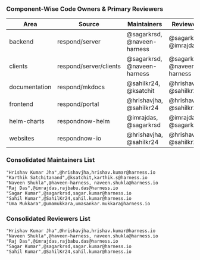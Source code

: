 ### Component-Wise Code Owners & Primary Reviewers

| Area          | Source                 | Maintainers                 | Reviewers                   |
| ------------- | ---------------------- | --------------------------- | --------------------------- |
| backend       | respond/server         | @sagarkrsd, @naveen-harness | @sagarkrsd, @imrajdas       |
| clients       | respond/server/clients | @sagarkrsd, @naveen-harness | @sagarkrsd, @naveen-harness |
| documentation | respond/mkdocs         | @sahilkr24, @ksatchit       | @hrishavjha, @sahilkr24     |
| frontend      | respond/portal         | @hrishavjha, @sahilkr24     | @hrishavjha, @sahilkr24     |
| helm-charts   | respondnow-helm        | @imrajdas, @sagarkrsd       | @imrajdas, @sagarkrsd       |
| websites      | respondnow-io          | @hrishavjha, @sahilkr24     | @hrishavjha, @sahilkr24     |

### Consolidated Maintainers List

```
"Hrishav Kumar Jha",@hrishavjha,hrishav.kumar@harness.io
"Karthik Satchitanand",@ksatchit,karthik.s@harness.io
"Naveen Shukla",@haveen-harness, naveen.shukla@harness.io
"Raj Das",@imrajdas,rajbabu.das@harness.io
"Sagar Kumar",@sagarkrsd,sagar.kumar@harness.io
"Sahil Kumar",@SahilKr24,sahil.kumar@harness.io
"Uma Mukkara",@umamukkara,umasankar.mukkara@harness.io
```

### Consolidated Reviewers List

```
"Hrishav Kumar Jha",@hrishavjha,hrishav.kumar@harness.io
"Naveen Shukla",@haveen-harness, naveen.shukla@harness.io
"Raj Das",@imrajdas,rajbabu.das@harness.io
"Sagar Kumar",@sagarkrsd,sagar.kumar@harness.io
"Sahil Kumar",@SahilKr24,sahil.kumar@harness.io
```
